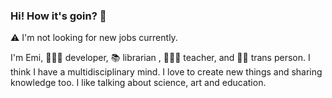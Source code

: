 ### Hi! How it's goin? 🌱 

⚠️ I'm not looking for new jobs currently.

I'm Emi, 👩🏽‍💻 developer, 📚 librarian , 👩🏽‍🏫 teacher, and 🏳️‍🌈 trans person. I think I have a multidisciplinary mind. I love to create new things and sharing knowledge too. I like talking about science, art and education.


